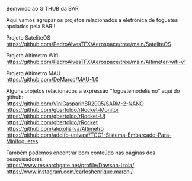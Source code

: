 Bemvindo ao GITHUB da BAR

Aqui vamos agrupar os projetos relacionados a eletrônica de foguetes apoiados pela BAR!!

Projeto SateliteOS<br>
    <a>https://github.com/PedroAlvesTFX/Aerospace/tree/main/SateliteOS</a>

Projeto Altimetro Wifi<br>
    <a>https://github.com/PedroAlvesTFX/Aerospace/tree/main/Altimeter-wifi-v1</a>
    
Projeto Altimetro MAU<br>
    <a>https://github.com/DeMarco/MAU-1.0</a>
    
    
Alguns projetos relacionados a expressão "foguetemodelismo" aqui do github:<br>
    <a>https://github.com/ViniGasparinBR2005/SARM-2-NANO</a><br>
    <a>https://github.com/gbertoldo/rRocket-Monitor</a><br>
    <a>https://github.com/gbertoldo/rRocket-UI</a><br>
    <a>https://github.com/gbertoldo/rRocket</a><br>
    <a>https://github.com/alexolisilva/Altimetro</a><br>
    <a>https://github.com/adolfo-univasf/TCC1-Sistema-Embarcado-Para-Minifoguetes</a><br>

Também podemos encontrar bom conteúdo nas páginas dos pesquisadores:<br>
    <a>https://www.researchgate.net/profile/Dawson-Izola/</a><br>
    <a>https://www.instagram.com/carloshenrique.marchi/ </a><br>
    
